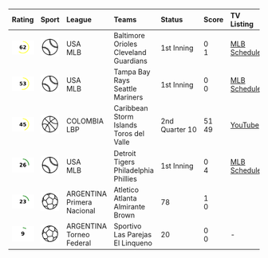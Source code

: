 | Rating                                                                                                                                 | Sport                                                                                                                | League                        | Teams                                      | Status         | Score    | TV Listing                                                         |
|:---------------------------------------------------------------------------------------------------------------------------------------|:---------------------------------------------------------------------------------------------------------------------|:------------------------------|:-------------------------------------------|:---------------|:---------|:-------------------------------------------------------------------|
| <img src="https://raw.githubusercontent.com/BlakeDuncan25/Donut-SVG-Ratings/bac4e4a278175106499642192132b1786a9aec38/62.svg" alt="62"> | <img src="https://raw.githubusercontent.com/BlakeDuncan25/Donut-SVG-Ratings/master/baseball.png" alt="Baseball">     | USA<br>MLB                    | Baltimore Orioles<br>Cleveland Guardians   | 1st Inning     | 0<br>1   | <a href="https://www.mlb.com/schedule">MLB Schedule</a>            |
| <img src="https://raw.githubusercontent.com/BlakeDuncan25/Donut-SVG-Ratings/bac4e4a278175106499642192132b1786a9aec38/53.svg" alt="53"> | <img src="https://raw.githubusercontent.com/BlakeDuncan25/Donut-SVG-Ratings/master/baseball.png" alt="Baseball">     | USA<br>MLB                    | Tampa Bay Rays<br>Seattle Mariners         | 1st Inning     | 0<br>0   | <a href="https://www.mlb.com/schedule">MLB Schedule</a>            |
| <img src="https://raw.githubusercontent.com/BlakeDuncan25/Donut-SVG-Ratings/bac4e4a278175106499642192132b1786a9aec38/45.svg" alt="45"> | <img src="https://raw.githubusercontent.com/BlakeDuncan25/Donut-SVG-Ratings/master/basketball.png" alt="Basketball"> | COLOMBIA<br>LBP               | Caribbean Storm Islands<br>Toros del Valle | 2nd Quarter 10 | 51<br>49 | <a href="https://www.youtube.com/@dpbcolombia/streams">YouTube</a> |
| <img src="https://raw.githubusercontent.com/BlakeDuncan25/Donut-SVG-Ratings/bac4e4a278175106499642192132b1786a9aec38/26.svg" alt="26"> | <img src="https://raw.githubusercontent.com/BlakeDuncan25/Donut-SVG-Ratings/master/baseball.png" alt="Baseball">     | USA<br>MLB                    | Detroit Tigers<br>Philadelphia Phillies    | 1st Inning     | 0<br>4   | <a href="https://www.mlb.com/schedule">MLB Schedule</a>            |
| <img src="https://raw.githubusercontent.com/BlakeDuncan25/Donut-SVG-Ratings/bac4e4a278175106499642192132b1786a9aec38/23.svg" alt="23"> | <img src="https://raw.githubusercontent.com/BlakeDuncan25/Donut-SVG-Ratings/master/soccer.png" alt="Soccer">         | ARGENTINA<br>Primera Nacional | Atletico Atlanta<br>Almirante Brown        | 78             | 1<br>0   | <a href="#N/A"></a>                                                |
| <img src="https://raw.githubusercontent.com/BlakeDuncan25/Donut-SVG-Ratings/bac4e4a278175106499642192132b1786a9aec38/9.svg" alt="9">   | <img src="https://raw.githubusercontent.com/BlakeDuncan25/Donut-SVG-Ratings/master/soccer.png" alt="Soccer">         | ARGENTINA<br>Torneo Federal   | Sportivo Las Parejas<br>El Linqueno        | 20             | 0<br>0   | -                                                                  |